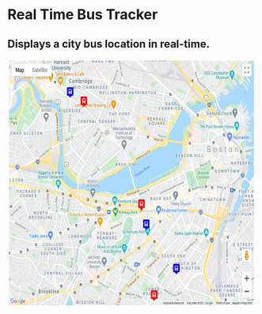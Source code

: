 # Real Time Bus Tracker
## Displays a city bus location in real-time.
<img src= "Real Time Bus Tracker.PNG" height='500' width='500'/>
